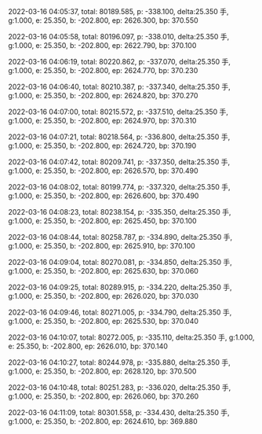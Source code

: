 2022-03-16 04:05:37, total: 80189.585, p: -338.100, delta:25.350 手, g:1.000, e: 25.350, b: -202.800, ep: 2626.300, bp: 370.550

2022-03-16 04:05:58, total: 80196.097, p: -338.010, delta:25.350 手, g:1.000, e: 25.350, b: -202.800, ep: 2622.790, bp: 370.100

2022-03-16 04:06:19, total: 80220.862, p: -337.070, delta:25.350 手, g:1.000, e: 25.350, b: -202.800, ep: 2624.770, bp: 370.230

2022-03-16 04:06:40, total: 80210.387, p: -337.340, delta:25.350 手, g:1.000, e: 25.350, b: -202.800, ep: 2624.820, bp: 370.270

2022-03-16 04:07:00, total: 80215.572, p: -337.510, delta:25.350 手, g:1.000, e: 25.350, b: -202.800, ep: 2624.970, bp: 370.310

2022-03-16 04:07:21, total: 80218.564, p: -336.800, delta:25.350 手, g:1.000, e: 25.350, b: -202.800, ep: 2624.720, bp: 370.190

2022-03-16 04:07:42, total: 80209.741, p: -337.350, delta:25.350 手, g:1.000, e: 25.350, b: -202.800, ep: 2626.570, bp: 370.490

2022-03-16 04:08:02, total: 80199.774, p: -337.320, delta:25.350 手, g:1.000, e: 25.350, b: -202.800, ep: 2626.600, bp: 370.490

2022-03-16 04:08:23, total: 80238.154, p: -335.350, delta:25.350 手, g:1.000, e: 25.350, b: -202.800, ep: 2625.450, bp: 370.100

2022-03-16 04:08:44, total: 80258.787, p: -334.890, delta:25.350 手, g:1.000, e: 25.350, b: -202.800, ep: 2625.910, bp: 370.100

2022-03-16 04:09:04, total: 80270.081, p: -334.850, delta:25.350 手, g:1.000, e: 25.350, b: -202.800, ep: 2625.630, bp: 370.060

2022-03-16 04:09:25, total: 80289.915, p: -334.220, delta:25.350 手, g:1.000, e: 25.350, b: -202.800, ep: 2626.020, bp: 370.030

2022-03-16 04:09:46, total: 80271.005, p: -334.790, delta:25.350 手, g:1.000, e: 25.350, b: -202.800, ep: 2625.530, bp: 370.040

2022-03-16 04:10:07, total: 80272.005, p: -335.110, delta:25.350 手, g:1.000, e: 25.350, b: -202.800, ep: 2626.010, bp: 370.140

2022-03-16 04:10:27, total: 80244.978, p: -335.880, delta:25.350 手, g:1.000, e: 25.350, b: -202.800, ep: 2628.120, bp: 370.500

2022-03-16 04:10:48, total: 80251.283, p: -336.020, delta:25.350 手, g:1.000, e: 25.350, b: -202.800, ep: 2626.060, bp: 370.260

2022-03-16 04:11:09, total: 80301.558, p: -334.430, delta:25.350 手, g:1.000, e: 25.350, b: -202.800, ep: 2624.610, bp: 369.880